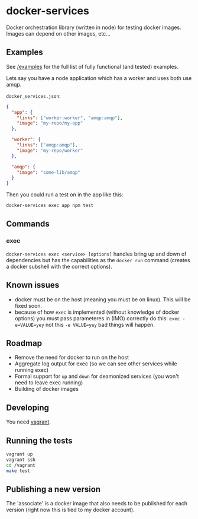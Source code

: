 # docker-services

Docker orchestration library (written in node) for testing
docker images. Images can depend on other images, etc...

## Examples

See [/examples](/examples) for the full list of fully functional (and
tested) examples.

Lets say you have a node application which has a worker and uses both
use amqp.

`docker_services.json`:

```json
{
  "app": {
    "links": ["worker:worker", "amqp:amqp"],
    "image": "my-repo/my-app"
  },

  "worker": {
    "links": ["amqp:amqp"],
    "image": "my-repo/worker"
  },

  "amqp": {
    "image": "some-lib/amqp"
  }
}

```

Then you could run a test on in the app like this:

```sh
docker-services exec app npm test
```

## Commands

### exec

`docker-services exec <service> [options]` handles bring up and down of dependencies but has the capabilities as the `docker run` command (creates a docker subshell with the correct options).


## Known issues

  - docker must be on the host (meaning you must be on linux). This will be fixed soon.
  - because of how `exec` is implemented (without knowledge of docker options) you must pass parameteres in (IMO)
    correctly do this: `exec -e=VALUE=yey` not this `-e VALUE=yey` bad things will happen.

## Roadmap

  - Remove the need for docker to run on the host
  - Aggregate log output for exec (so we can see other services while running exec)
  - Formal support for `up` and `down` for deamonized services (you won't need to leave exec running)
  - Building of docker images

## Developing

You need [vagrant](http://www.vagrantup.com/).

## Running the tests

```sh
vagrant up
vagrant ssh
cd /vagrant
make test
```

## Publishing a new version

The 'associate' is a docker image that also needs to be published
for each version (right now this is tied to my docker account).
